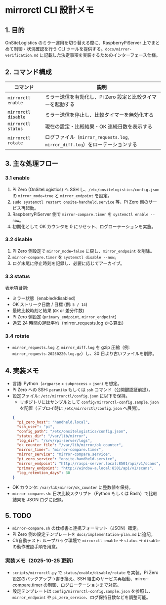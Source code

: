 # mirrorctl CLI 設計メモ

## 1. 目的
OnSiteLogistics のミラー運用を切り替える際に、RaspberryPiServer 上でまとめて制御・状況確認を行う CLI ツールを提供する。`docs/mirror-verification.md` に記載した決定事項を実装するためのインターフェース仕様。

## 2. コマンド構成

| コマンド | 説明 |
| --- | --- |
| `mirrorctl enable` | ミラー送信を有効化し、Pi Zero 設定と比較タイマーを起動する |
| `mirrorctl disable` | ミラー送信を停止し、比較タイマーを無効化する |
| `mirrorctl status` | 現在の設定・比較結果・OK 連続日数を表示する |
| `mirrorctl rotate` | ログファイル（`mirror_requests.log`, `mirror_diff.log`）をローテーションする |

## 3. 主な処理フロー

### 3.1 enable
1. Pi Zero (OnSiteLogistics) へ SSH し、`/etc/onsitelogistics/config.json` の `mirror_mode=true` と `mirror_endpoint` を設定。
2. `sudo systemctl restart onsite-handheld.service` 等、Pi Zero 側のサービス再起動。
3. RaspberryPiServer 側で `mirror-compare.timer` を `systemctl enable --now`。
4. 初期化として OK カウンタを 0 にリセット、ログローテーションを実施。

### 3.2 disable
1. Pi Zero 側設定で `mirror_mode=false` に戻し、`mirror_endpoint` を削除。
2. `mirror-compare.timer` を `systemctl disable --now`。
3. ログ末尾に停止時刻を記録し、必要に応じてアーカイブ。

### 3.3 status
表示項目例:
- ミラー状態（enabled/disabled）
- OK ストリーク日数 / 目標 (例: `5 / 14`)
- 最終比較時刻と結果 (`OK` or 差分件数)
- Pi Zero 側設定 (`primary_endpoint`, `mirror_endpoint`)
- 過去 24 時間の遅延平均（mirror_requests.log から算出）

### 3.4 rotate
- `mirror_requests.log` と `mirror_diff.log` を gzip 圧縮（例: `mirror_requests-20250220.log.gz`）し、30 日より古いファイルを削除。

## 4. 実装メモ
- 言語: Python（`argparse` + `subprocess` + `json`) を想定。
- Pi Zero への SSH: `paramiko` もしくは `ssh` コマンド（公開鍵認証前提）。
- 設定ファイル: `/etc/mirrorctl/config.json` に以下を保持。
  - リポジトリにはサンプルとして `config/mirrorctl-config.sample.json` を配置（デプロイ時に `/etc/mirrorctl/config.json` へ展開）。
  ```json
  {
    "pi_zero_host": "handheld.local",
    "ssh_user": "pi",
    "config_path": "/etc/onsitelogistics/config.json",
    "status_dir": "/var/lib/mirror",
    "log_dir": "/srv/rpi-server/logs",
    "ok_counter_file": "/var/lib/mirror/ok_counter",
    "mirror_timer": "mirror-compare.timer",
    "mirror_service": "mirror-compare.service",
    "pi_zero_service": "onsite-handheld.service",
    "mirror_endpoint": "http://raspi-server.local:8501/api/v1/scans",
    "primary_endpoint": "http://window-a.local:8501/api/v1/scans",
    "log_retention_days": 30
  }
  ```
- OK カウンタ: `/var/lib/mirror/ok_counter` に整数値を保持。
- `mirror-compare.sh`: 日次比較スクリプト（Python もしくは Bash）で比較結果を JSON ログに記録。

## 5. TODO
- `mirror-compare.sh` の仕様書と連携フォーマット（JSON）確定。
- Pi Zero 側の設定テンプレートを `docs/implementation-plan.md` に追記。
- CI/自動テスト: ループバック環境で `mirrorctl enable` → `status` → `disable` の動作確認手順を用意。

### 実装メモ（2025-10-25 更新）
- `scripts/mirrorctl.py` で `status/enable/disable/rotate` を実装。Pi Zero 設定のバックアップ→書き換え、SSH 経由のサービス再起動、mirror-compare.timer の制御、ログローテーションまで対応。
- 設定テンプレートは `config/mirrorctl-config.sample.json` を参照し、`mirror_endpoint` や `pi_zero_service`、ログ保持日数などを調整可能。
